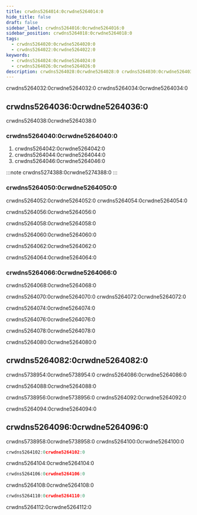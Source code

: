 ```yaml
---
title: crwdns5264014:0crwdne5264014:0
hide_title: false
draft: false
sidebar_label: crwdns5264016:0crwdne5264016:0
sidebar_position: crwdns5264018:0crwdne5264018:0
tags:
  - crwdns5264020:0crwdne5264020:0
  - crwdns5264022:0crwdne5264022:0
keywords:
  - crwdns5264024:0crwdne5264024:0
  - crwdns5264026:0crwdne5264026:0
description: crwdns5264028:0crwdne5264028:0 crwdns5264030:0crwdne5264030:0
---
```


crwdns5264032:0crwdne5264032:0 crwdns5264034:0crwdne5264034:0

## crwdns5264036:0crwdne5264036:0

crwdns5264038:0crwdne5264038:0

### crwdns5264040:0crwdne5264040:0

1. crwdns5264042:0crwdne5264042:0
2. crwdns5264044:0crwdne5264044:0
3. crwdns5264046:0crwdne5264046:0

:::note
crwdns5274388:0crwdne5274388:0
:::

### crwdns5264050:0crwdne5264050:0

crwdns5264052:0crwdne5264052:0 crwdns5264054:0crwdne5264054:0

crwdns5264056:0crwdne5264056:0

crwdns5264058:0crwdne5264058:0

crwdns5264060:0crwdne5264060:0

crwdns5264062:0crwdne5264062:0

crwdns5264064:0crwdne5264064:0

### crwdns5264066:0crwdne5264066:0

crwdns5264068:0crwdne5264068:0

crwdns5264070:0crwdne5264070:0 crwdns5264072:0crwdne5264072:0

crwdns5264074:0crwdne5264074:0

crwdns5264076:0crwdne5264076:0

crwdns5264078:0crwdne5264078:0

crwdns5264080:0crwdne5264080:0

## crwdns5264082:0crwdne5264082:0

crwdns5738954:0crwdne5738954:0 crwdns5264086:0crwdne5264086:0

crwdns5264088:0crwdne5264088:0

crwdns5738956:0crwdne5738956:0 crwdns5264092:0crwdne5264092:0

crwdns5264094:0crwdne5264094:0

## crwdns5264096:0crwdne5264096:0

crwdns5738958:0crwdne5738958:0 crwdns5264100:0crwdne5264100:0

```js showLineNumbers
crwdns5264102:0crwdne5264102:0
```

crwdns5264104:0crwdne5264104:0

```js showLineNumbers
crwdns5264106:0crwdne5264106:0
```

crwdns5264108:0crwdne5264108:0

```js showLineNumbers
crwdns5264110:0crwdne5264110:0
```

crwdns5264112:0crwdne5264112:0
